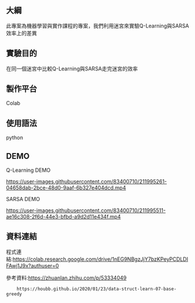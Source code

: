 大綱
---
此專案為機器學習與實作課程的專案，我們利用迷宮來實驗Q-Learning與SARSA效率上的差異

實驗目的
---
在同一個迷宮中比較Q-Learning與SARSA走完迷宮的效率

製作平台
---
Colab

使用語法
---
python

DEMO
---

Q-Learning DEMO

https://user-images.githubusercontent.com/83400710/211995261-04658dab-2bce-48d0-9aaf-6b327e404dcd.mp4

SARSA DEMO



https://user-images.githubusercontent.com/83400710/211995511-ae16c308-2f6d-44e3-bfbd-a9d2d11e434f.mp4




資料連結
---
程式連結:https://colab.research.google.com/drive/1nEG9NBgzJjY7bzKPeyPCDLDIFAwj1J9x?authuser=0

參考資料:https://zhuanlan.zhihu.com/p/53334049 
        
        https://houbb.github.io/2020/01/23/data-struct-learn-07-base-greedy
